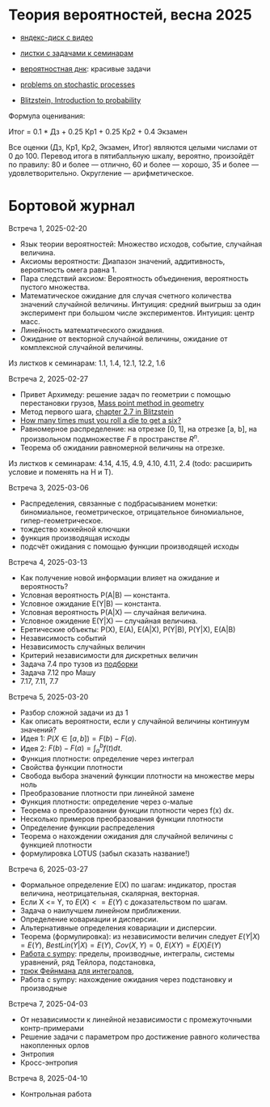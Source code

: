 # Теория вероятностей, весна 2025

* [яндекс-диск с видео](https://disk.yandex.ru/d/Pf9lnQrY8ITNDg)

* [листки с задачами к семинарам](https://github.com/bdemeshev/probability_pro/raw/master/probability_pro.pdf)

* [вероятностная днк](https://github.com/bdemeshev/probability_dna/raw/master/probability_dna.pdf): красивые задачи

* [problems on stochastic processes](https://github.com/bdemeshev/stochastic/raw/master/stochastic_pro.pdf)

* [Blitzstein, Introduction to probability](https://projects.iq.harvard.edu/stat110/home)


Формула оценивания:

Итог = 0.1 * Дз + 0.25 Кр1 + 0.25 Кр2 + 0.4 Экзамен

Все оценки (Дз, Кр1, Кр2, Экзамен, Итог) являются целыми числами от 0 до 100.
Перевод итога в пятибалльную шкалу, вероятно, произойдёт по правилу: 80 и более — отлично, 60 и более — хорошо, 35 и более — удовлетворительно.
Округление — арифметическое.

# Бортовой журнал

Встреча 1, 2025-02-20

* Язык теории вероятностей:
Множество исходов, событие, случайная величина.
* Аксиомы вероятности:
Диапазон значений, аддитивность, вероятность омега равна 1.
* Пара следствий аксиом:
Вероятность объединения, вероятность пустого множества.
* Математическое ожидание для случая счетного количества значений случайной величины.
Интуиция: средний выигрыш за один эксперимент при большом числе экспериментов.
Интуиция: центр масс.
* Линейность математического ожидания.
* Ожидание от векторной случайной величины, ожидание от комплексной случайной величины.

Из листков к семинарам: 1.1, 1.4, 12.1, 12.2, 1.6

Встреча 2, 2025-02-27

* Привет Архимеду: решение задач по геометрии с помощью перестановки грузов, [Mass point method in geometry](https://mathcircle.berkeley.edu/sites/default/files/archivedocs/2007_2008/lectures/0708lecturespdf/MassPointsBMC07.pdf)
* Метод первого шага, [chapter 2.7 in Blitzstein](https://projects.iq.harvard.edu/stat110/home)
* [How many times must you roll a die to get a six?](https://www.youtube.com/watch?v=xH89DaEI35w)
* Равномерное распределение: на отрезке [0, 1], на отрезке [a, b], на произвольном подмножестве $F$ в пространстве $R^n$.
* Теорема об ожидании равномерной величины на отрезке.

Из листков к семинарам: 4.14, 4.15, 4.9, 4.10, 4.11, 2.4 (todo: расширить условие и поменять на H и T).

Встреча 3, 2025-03-06

* Распределения, связанные с подбрасыванием монетки: биномиальное, геометрическое, отрицательное биномиальное, гипер-геометрическое.
* тождество хоккейной ключшки
* функция производящая исходы
* подсчёт ожидания с помощью функции производящей исходы

Встреча 4, 2025-03-13

* Как получение новой информации влияет на ожидание и вероятность?
* Условная вероятность P(A|B) — константа.
* Условное ожидание E(Y|B) — константа.
* Условная вероятность P(A|X) — случайная величина.
* Условное ожидение E(Y|X) — случайная величина.
* Еретические объекты: P(X), E(A), E(A|X), P(Y|B), P(Y|X), E(A|B)
* Независимость событий
* Независимость случайных величин
* Критерий независимости для дискретных величин
* Задача 7.4 про тузов из [подборки](https://github.com/bdemeshev/probability_pro/raw/master/probability_pro.pdf)
* Задача 7.12 про Машу
* 7.17, 7.11, 7.7


Встреча 5, 2025-03-20

* Разбор сложной задачи из дз 1
* Как описать вероятности, если у случайной величины континуум значений?
* Идея 1: $P(X \in [a, b]) = F(b) - F(a)$.
* Идея 2: $F(b) - F(a) = \int_a^b f(t) dt$.
* Функция плотности: определение через интеграл
* Свойства функции плотности 
* Свобода выбора значений функции плотности на множестве меры ноль
* Преобразование плотности при линейной замене
* Функция плотности: определение через о-малые
* Теорема о преобразовании функции плотности через f(x) dx.
* Несколько примеров преобразования функции плотности
* Определение функции распределения 
* Теорема о нахождении ожидания для случайной величины с функцией плотности
* формулировка LOTUS (забыл сказать название!)

Встреча 6, 2025-03-27

* Формальное определение E(X) по шагам: индикатор, простая величина, неотрицательная, скалярная, векторная.
* Если X <= Y, то $E(X) <= E(Y)$ с доказательством по шагам.
* Задача о наилучшем линейном приближении. 
* Определение ковариации и дисперсии. 
* Альтернативные определения ковариации и дисперсии.
* Теорема (формулировка): из независимости величин следует $E(Y|X)=E(Y)$,
$BestLin(Y|X) = E(Y)$, $Cov(X, Y) = 0$, $E(XY) = E(X)E(Y)$
* [Работа с sympy](https://colab.research.google.com/drive/1kNz9UteH9Mu48IhJavfb72FTOOWMvqjZ?usp=sharing): пределы, производные, интегралы, системы уравнений, ряд Тейлора, подстановка, 
* [трюк Фейнмана для интегралов](https://zackyzz.github.io/feynman.html), 
* Работа с sympy: нахождение ожидания через подстановку и производные

Встреча 7, 2025-04-03

* От независимости к линейной независимости с промежуточными контр-примерами
* Решение задачи с параметром про достижение равного количества накопленных орлов
* Энтропия
* Кросс-энтропия

Встреча 8, 2025-04-10

* Контрольная работа



